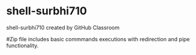 # shell-surbhi710
shell-surbhi710 created by GitHub Classroom


#Zip file includes basic commmands executions with redirection and pipe functionality. 
